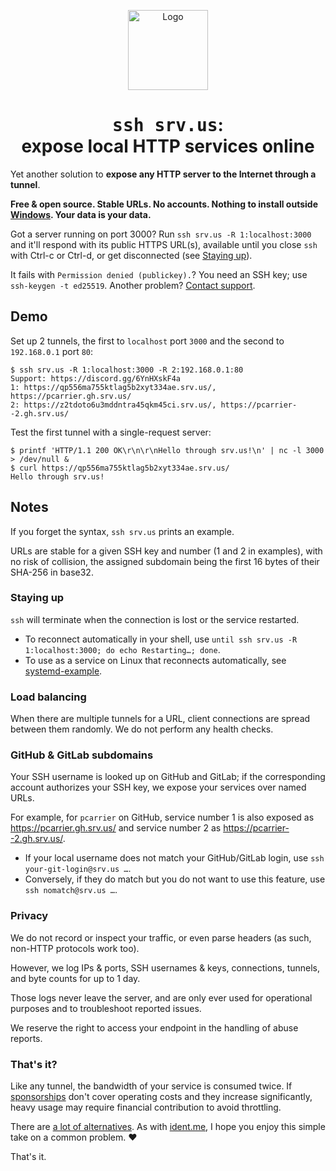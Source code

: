 <p align="center">
  <img src="https://raw.githubusercontent.com/pcarrier/srv.us/main/assets/icon.webp" width="128" height="128" alt="Logo"/>
</p>

<h1 align="center"><tt>ssh srv.us</tt>:<br/>expose local HTTP services online</h1>

Yet another solution to **expose any HTTP server to the Internet through a tunnel**.

**Free & open source. Stable URLs. No accounts. Nothing to install outside [Windows](https://docs.microsoft.com/en-us/windows-server/administration/openssh/openssh_install_firstuse). Your data is your data.**

Got a server running on port 3000? Run `ssh srv.us -R 1:localhost:3000` and it'll respond with its public HTTPS URL(s), available until you close `ssh` with Ctrl-c or Ctrl-d, or get disconnected (see [Staying up](#staying-up)).

It fails with `Permission denied (publickey).`? You need an SSH key; use `ssh-keygen -t ed25519`. Another problem? [Contact support](https://discord.gg/6YnHXskF4a).

## Demo

Set up 2 tunnels, the first to `localhost` port `3000` and the second to `192.168.0.1` port `80`:

```
$ ssh srv.us -R 1:localhost:3000 -R 2:192.168.0.1:80
Support: https://discord.gg/6YnHXskF4a
1: https://qp556ma755ktlag5b2xyt334ae.srv.us/, https://pcarrier.gh.srv.us/
2: https://z2tdoto6u3mddntra45qkm45ci.srv.us/, https://pcarrier--2.gh.srv.us/
```

Test the first tunnel with a single-request server:

```
$ printf 'HTTP/1.1 200 OK\r\n\r\nHello through srv.us!\n' | nc -l 3000 > /dev/null &
$ curl https://qp556ma755ktlag5b2xyt334ae.srv.us/
Hello through srv.us!
```

## Notes

If you forget the syntax, `ssh srv.us` prints an example.

URLs are stable for a given SSH key and number (1 and 2 in examples), with no risk of collision, the assigned subdomain being the first 16 bytes of their SHA-256 in base32.

### Staying up

`ssh` will terminate when the connection is lost or the service restarted.
- To reconnect automatically in your shell, use `until ssh srv.us -R 1:localhost:3000; do echo Restarting…; done`.
- To use as a service on Linux that reconnects automatically, see [systemd-example](systemd-example/).

### Load balancing

When there are multiple tunnels for a URL, client connections are spread between them randomly. We do not perform any health checks.

### GitHub & GitLab subdomains

Your SSH username is looked up on GitHub and GitLab; if the corresponding account authorizes your SSH key,
we expose your services over named URLs.

For example, for `pcarrier` on GitHub, service number 1 is also exposed as https://pcarrier.gh.srv.us/
and service number 2 as https://pcarrier--2.gh.srv.us/.

- If your local username does not match your GitHub/GitLab login, use `ssh your-git-login@srv.us …`.
- Conversely, if they do match but you do not want to use this feature, use `ssh nomatch@srv.us …`.

### Privacy

We do not record or inspect your traffic, or even parse headers (as such, non-HTTP protocols work too).

However, we log IPs & ports, SSH usernames & keys, connections, tunnels, and byte counts for up to 1 day.

Those logs never leave the server, and are only ever used for operational purposes and to troubleshoot reported issues.

We reserve the right to access your endpoint in the handling of abuse reports.

### That's it?

Like any tunnel, the bandwidth of your service is consumed twice. If [sponsorships](https://github.com/sponsors/pcarrier) don't cover operating costs and they increase significantly, heavy usage may require financial contribution to avoid throttling.

There are [a lot of alternatives](https://github.com/anderspitman/awesome-tunneling). As with [ident.me](https://api.ident.me), I hope you enjoy this simple take on a common problem. ❤️

That's it.
